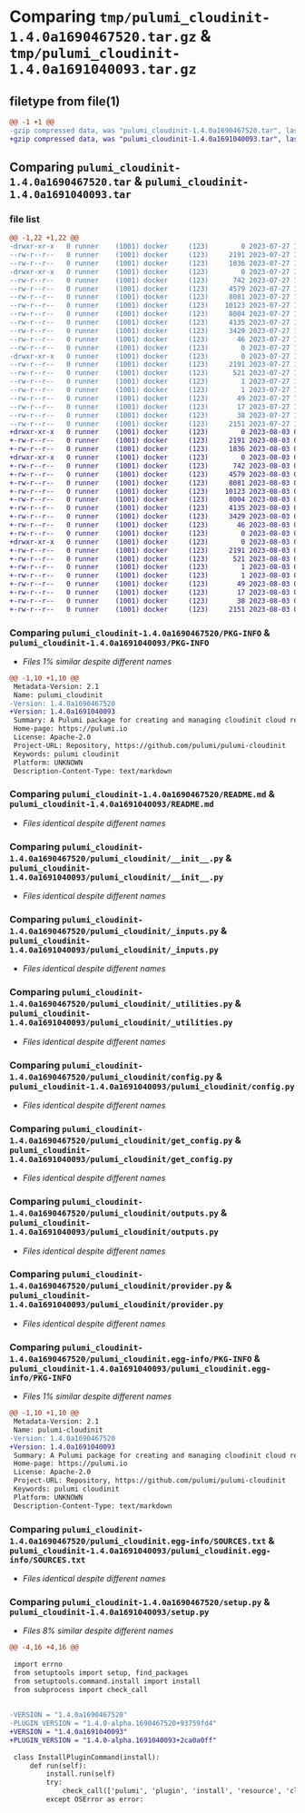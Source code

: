 # Comparing `tmp/pulumi_cloudinit-1.4.0a1690467520.tar.gz` & `tmp/pulumi_cloudinit-1.4.0a1691040093.tar.gz`

## filetype from file(1)

```diff
@@ -1 +1 @@
-gzip compressed data, was "pulumi_cloudinit-1.4.0a1690467520.tar", last modified: Thu Jul 27 14:22:08 2023, max compression
+gzip compressed data, was "pulumi_cloudinit-1.4.0a1691040093.tar", last modified: Thu Aug  3 05:29:17 2023, max compression
```

## Comparing `pulumi_cloudinit-1.4.0a1690467520.tar` & `pulumi_cloudinit-1.4.0a1691040093.tar`

### file list

```diff
@@ -1,22 +1,22 @@
-drwxr-xr-x   0 runner    (1001) docker     (123)        0 2023-07-27 14:22:08.232783 pulumi_cloudinit-1.4.0a1690467520/
--rw-r--r--   0 runner    (1001) docker     (123)     2191 2023-07-27 14:22:08.232783 pulumi_cloudinit-1.4.0a1690467520/PKG-INFO
--rw-r--r--   0 runner    (1001) docker     (123)     1836 2023-07-27 14:22:07.000000 pulumi_cloudinit-1.4.0a1690467520/README.md
-drwxr-xr-x   0 runner    (1001) docker     (123)        0 2023-07-27 14:22:08.232783 pulumi_cloudinit-1.4.0a1690467520/pulumi_cloudinit/
--rw-r--r--   0 runner    (1001) docker     (123)      742 2023-07-27 14:22:07.000000 pulumi_cloudinit-1.4.0a1690467520/pulumi_cloudinit/__init__.py
--rw-r--r--   0 runner    (1001) docker     (123)     4579 2023-07-27 14:22:07.000000 pulumi_cloudinit-1.4.0a1690467520/pulumi_cloudinit/_inputs.py
--rw-r--r--   0 runner    (1001) docker     (123)     8081 2023-07-27 14:22:07.000000 pulumi_cloudinit-1.4.0a1690467520/pulumi_cloudinit/_utilities.py
--rw-r--r--   0 runner    (1001) docker     (123)    10123 2023-07-27 14:22:07.000000 pulumi_cloudinit-1.4.0a1690467520/pulumi_cloudinit/config.py
--rw-r--r--   0 runner    (1001) docker     (123)     8004 2023-07-27 14:22:07.000000 pulumi_cloudinit-1.4.0a1690467520/pulumi_cloudinit/get_config.py
--rw-r--r--   0 runner    (1001) docker     (123)     4135 2023-07-27 14:22:07.000000 pulumi_cloudinit-1.4.0a1690467520/pulumi_cloudinit/outputs.py
--rw-r--r--   0 runner    (1001) docker     (123)     3429 2023-07-27 14:22:07.000000 pulumi_cloudinit-1.4.0a1690467520/pulumi_cloudinit/provider.py
--rw-r--r--   0 runner    (1001) docker     (123)       46 2023-07-27 14:22:07.000000 pulumi_cloudinit-1.4.0a1690467520/pulumi_cloudinit/pulumi-plugin.json
--rw-r--r--   0 runner    (1001) docker     (123)        0 2023-07-27 14:22:07.000000 pulumi_cloudinit-1.4.0a1690467520/pulumi_cloudinit/py.typed
-drwxr-xr-x   0 runner    (1001) docker     (123)        0 2023-07-27 14:22:08.232783 pulumi_cloudinit-1.4.0a1690467520/pulumi_cloudinit.egg-info/
--rw-r--r--   0 runner    (1001) docker     (123)     2191 2023-07-27 14:22:08.000000 pulumi_cloudinit-1.4.0a1690467520/pulumi_cloudinit.egg-info/PKG-INFO
--rw-r--r--   0 runner    (1001) docker     (123)      521 2023-07-27 14:22:08.000000 pulumi_cloudinit-1.4.0a1690467520/pulumi_cloudinit.egg-info/SOURCES.txt
--rw-r--r--   0 runner    (1001) docker     (123)        1 2023-07-27 14:22:08.000000 pulumi_cloudinit-1.4.0a1690467520/pulumi_cloudinit.egg-info/dependency_links.txt
--rw-r--r--   0 runner    (1001) docker     (123)        1 2023-07-27 14:22:08.000000 pulumi_cloudinit-1.4.0a1690467520/pulumi_cloudinit.egg-info/not-zip-safe
--rw-r--r--   0 runner    (1001) docker     (123)       49 2023-07-27 14:22:08.000000 pulumi_cloudinit-1.4.0a1690467520/pulumi_cloudinit.egg-info/requires.txt
--rw-r--r--   0 runner    (1001) docker     (123)       17 2023-07-27 14:22:08.000000 pulumi_cloudinit-1.4.0a1690467520/pulumi_cloudinit.egg-info/top_level.txt
--rw-r--r--   0 runner    (1001) docker     (123)       38 2023-07-27 14:22:08.232783 pulumi_cloudinit-1.4.0a1690467520/setup.cfg
--rw-r--r--   0 runner    (1001) docker     (123)     2151 2023-07-27 14:22:07.000000 pulumi_cloudinit-1.4.0a1690467520/setup.py
+drwxr-xr-x   0 runner    (1001) docker     (123)        0 2023-08-03 05:29:17.245347 pulumi_cloudinit-1.4.0a1691040093/
+-rw-r--r--   0 runner    (1001) docker     (123)     2191 2023-08-03 05:29:17.245347 pulumi_cloudinit-1.4.0a1691040093/PKG-INFO
+-rw-r--r--   0 runner    (1001) docker     (123)     1836 2023-08-03 05:29:17.000000 pulumi_cloudinit-1.4.0a1691040093/README.md
+drwxr-xr-x   0 runner    (1001) docker     (123)        0 2023-08-03 05:29:17.245347 pulumi_cloudinit-1.4.0a1691040093/pulumi_cloudinit/
+-rw-r--r--   0 runner    (1001) docker     (123)      742 2023-08-03 05:29:17.000000 pulumi_cloudinit-1.4.0a1691040093/pulumi_cloudinit/__init__.py
+-rw-r--r--   0 runner    (1001) docker     (123)     4579 2023-08-03 05:29:17.000000 pulumi_cloudinit-1.4.0a1691040093/pulumi_cloudinit/_inputs.py
+-rw-r--r--   0 runner    (1001) docker     (123)     8081 2023-08-03 05:29:17.000000 pulumi_cloudinit-1.4.0a1691040093/pulumi_cloudinit/_utilities.py
+-rw-r--r--   0 runner    (1001) docker     (123)    10123 2023-08-03 05:29:17.000000 pulumi_cloudinit-1.4.0a1691040093/pulumi_cloudinit/config.py
+-rw-r--r--   0 runner    (1001) docker     (123)     8004 2023-08-03 05:29:17.000000 pulumi_cloudinit-1.4.0a1691040093/pulumi_cloudinit/get_config.py
+-rw-r--r--   0 runner    (1001) docker     (123)     4135 2023-08-03 05:29:17.000000 pulumi_cloudinit-1.4.0a1691040093/pulumi_cloudinit/outputs.py
+-rw-r--r--   0 runner    (1001) docker     (123)     3429 2023-08-03 05:29:17.000000 pulumi_cloudinit-1.4.0a1691040093/pulumi_cloudinit/provider.py
+-rw-r--r--   0 runner    (1001) docker     (123)       46 2023-08-03 05:29:17.000000 pulumi_cloudinit-1.4.0a1691040093/pulumi_cloudinit/pulumi-plugin.json
+-rw-r--r--   0 runner    (1001) docker     (123)        0 2023-08-03 05:29:17.000000 pulumi_cloudinit-1.4.0a1691040093/pulumi_cloudinit/py.typed
+drwxr-xr-x   0 runner    (1001) docker     (123)        0 2023-08-03 05:29:17.245347 pulumi_cloudinit-1.4.0a1691040093/pulumi_cloudinit.egg-info/
+-rw-r--r--   0 runner    (1001) docker     (123)     2191 2023-08-03 05:29:17.000000 pulumi_cloudinit-1.4.0a1691040093/pulumi_cloudinit.egg-info/PKG-INFO
+-rw-r--r--   0 runner    (1001) docker     (123)      521 2023-08-03 05:29:17.000000 pulumi_cloudinit-1.4.0a1691040093/pulumi_cloudinit.egg-info/SOURCES.txt
+-rw-r--r--   0 runner    (1001) docker     (123)        1 2023-08-03 05:29:17.000000 pulumi_cloudinit-1.4.0a1691040093/pulumi_cloudinit.egg-info/dependency_links.txt
+-rw-r--r--   0 runner    (1001) docker     (123)        1 2023-08-03 05:29:17.000000 pulumi_cloudinit-1.4.0a1691040093/pulumi_cloudinit.egg-info/not-zip-safe
+-rw-r--r--   0 runner    (1001) docker     (123)       49 2023-08-03 05:29:17.000000 pulumi_cloudinit-1.4.0a1691040093/pulumi_cloudinit.egg-info/requires.txt
+-rw-r--r--   0 runner    (1001) docker     (123)       17 2023-08-03 05:29:17.000000 pulumi_cloudinit-1.4.0a1691040093/pulumi_cloudinit.egg-info/top_level.txt
+-rw-r--r--   0 runner    (1001) docker     (123)       38 2023-08-03 05:29:17.245347 pulumi_cloudinit-1.4.0a1691040093/setup.cfg
+-rw-r--r--   0 runner    (1001) docker     (123)     2151 2023-08-03 05:29:17.000000 pulumi_cloudinit-1.4.0a1691040093/setup.py
```

### Comparing `pulumi_cloudinit-1.4.0a1690467520/PKG-INFO` & `pulumi_cloudinit-1.4.0a1691040093/PKG-INFO`

 * *Files 1% similar despite different names*

```diff
@@ -1,10 +1,10 @@
 Metadata-Version: 2.1
 Name: pulumi_cloudinit
-Version: 1.4.0a1690467520
+Version: 1.4.0a1691040093
 Summary: A Pulumi package for creating and managing cloudinit cloud resources.
 Home-page: https://pulumi.io
 License: Apache-2.0
 Project-URL: Repository, https://github.com/pulumi/pulumi-cloudinit
 Keywords: pulumi cloudinit
 Platform: UNKNOWN
 Description-Content-Type: text/markdown
```

### Comparing `pulumi_cloudinit-1.4.0a1690467520/README.md` & `pulumi_cloudinit-1.4.0a1691040093/README.md`

 * *Files identical despite different names*

### Comparing `pulumi_cloudinit-1.4.0a1690467520/pulumi_cloudinit/__init__.py` & `pulumi_cloudinit-1.4.0a1691040093/pulumi_cloudinit/__init__.py`

 * *Files identical despite different names*

### Comparing `pulumi_cloudinit-1.4.0a1690467520/pulumi_cloudinit/_inputs.py` & `pulumi_cloudinit-1.4.0a1691040093/pulumi_cloudinit/_inputs.py`

 * *Files identical despite different names*

### Comparing `pulumi_cloudinit-1.4.0a1690467520/pulumi_cloudinit/_utilities.py` & `pulumi_cloudinit-1.4.0a1691040093/pulumi_cloudinit/_utilities.py`

 * *Files identical despite different names*

### Comparing `pulumi_cloudinit-1.4.0a1690467520/pulumi_cloudinit/config.py` & `pulumi_cloudinit-1.4.0a1691040093/pulumi_cloudinit/config.py`

 * *Files identical despite different names*

### Comparing `pulumi_cloudinit-1.4.0a1690467520/pulumi_cloudinit/get_config.py` & `pulumi_cloudinit-1.4.0a1691040093/pulumi_cloudinit/get_config.py`

 * *Files identical despite different names*

### Comparing `pulumi_cloudinit-1.4.0a1690467520/pulumi_cloudinit/outputs.py` & `pulumi_cloudinit-1.4.0a1691040093/pulumi_cloudinit/outputs.py`

 * *Files identical despite different names*

### Comparing `pulumi_cloudinit-1.4.0a1690467520/pulumi_cloudinit/provider.py` & `pulumi_cloudinit-1.4.0a1691040093/pulumi_cloudinit/provider.py`

 * *Files identical despite different names*

### Comparing `pulumi_cloudinit-1.4.0a1690467520/pulumi_cloudinit.egg-info/PKG-INFO` & `pulumi_cloudinit-1.4.0a1691040093/pulumi_cloudinit.egg-info/PKG-INFO`

 * *Files 1% similar despite different names*

```diff
@@ -1,10 +1,10 @@
 Metadata-Version: 2.1
 Name: pulumi-cloudinit
-Version: 1.4.0a1690467520
+Version: 1.4.0a1691040093
 Summary: A Pulumi package for creating and managing cloudinit cloud resources.
 Home-page: https://pulumi.io
 License: Apache-2.0
 Project-URL: Repository, https://github.com/pulumi/pulumi-cloudinit
 Keywords: pulumi cloudinit
 Platform: UNKNOWN
 Description-Content-Type: text/markdown
```

### Comparing `pulumi_cloudinit-1.4.0a1690467520/pulumi_cloudinit.egg-info/SOURCES.txt` & `pulumi_cloudinit-1.4.0a1691040093/pulumi_cloudinit.egg-info/SOURCES.txt`

 * *Files identical despite different names*

### Comparing `pulumi_cloudinit-1.4.0a1690467520/setup.py` & `pulumi_cloudinit-1.4.0a1691040093/setup.py`

 * *Files 8% similar despite different names*

```diff
@@ -4,16 +4,16 @@
 
 import errno
 from setuptools import setup, find_packages
 from setuptools.command.install import install
 from subprocess import check_call
 
 
-VERSION = "1.4.0a1690467520"
-PLUGIN_VERSION = "1.4.0-alpha.1690467520+93759fd4"
+VERSION = "1.4.0a1691040093"
+PLUGIN_VERSION = "1.4.0-alpha.1691040093+2ca0a0ff"
 
 class InstallPluginCommand(install):
     def run(self):
         install.run(self)
         try:
             check_call(['pulumi', 'plugin', 'install', 'resource', 'cloudinit', PLUGIN_VERSION])
         except OSError as error:
```

